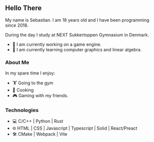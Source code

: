 ## Hello There

My name is Sebastian. I am 18 years old and I have been programming since 2018.

During the day I study at NEXT Sukkertoppen Gymnasium in Denmark.

- 🔭 I am currently working on a game engine.
- 🌱 I am currently learning computer graphics and linear algebra.

### About Me

In my spare time I enjoy:
- &#127947; Going to the gym
- 🍛 Cooking
- 🎮 Gaming with my friends.

### Technologies

- 💻 C/C++ | Python | Rust
- 🌐 HTML | CSS | Javascript | Typescript | Solid | React/Preact
- 🛠 CMake | Webpack | Vite
